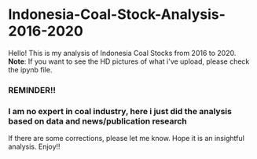 # Indonesia-Coal-Stock-Analysis-2016-2020

Hello! This is my analysis of Indonesia Coal Stocks from 2016 to 2020.\
**Note**: If you want to see the HD pictures of what i've upload, please check the ipynb file.


### REMINDER!!
### I am no expert in coal industry, here i just did the analysis based on data and news/publication research



If there are some corrections, please let me know. Hope it is an insightful analysis.
Enjoy!!
